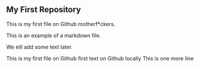 ## My First Repository 


This is my first file on Github motherf*ckers. 

This is an example of a markdown file. 

We eill add some text later.


This is my first file on Github
first text on Github locally
 This is one more line 
